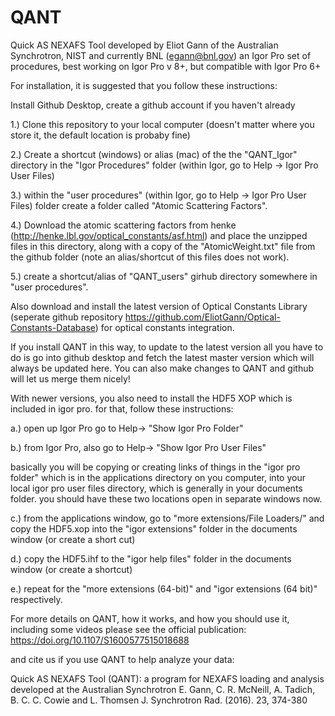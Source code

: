 # QANT
Quick AS NEXAFS Tool
developed by Eliot Gann of the Australian Synchrotron, NIST and currently BNL (egann@bnl.gov)
an Igor Pro set of procedures, best working on Igor Pro v 8+, but compatible with Igor Pro 6+

For installation, it is suggested that you follow these instructions:

Install Github Desktop, create a github account if you haven't already

1.) Clone this repository to your local computer (doesn't matter where you store it, the default location is probaby fine)

2.) Create a shortcut (windows) or alias (mac) of the the "QANT_Igor" directory in the "Igor Procedures" folder (within Igor, go to  Help -> Igor Pro User Files)

3.) within the "user procedures" (within Igor, go to  Help -> Igor Pro User Files) folder create a folder called "Atomic Scattering Factors".

4.) Download the atomic scattering factors from henke (http://henke.lbl.gov/optical_constants/asf.html)  and place the unzipped files in this directory, along with a copy of the "AtomicWeight.txt" file from the github folder (note an alias/shortcut of this files does not work).

5.) create a shortcut/alias of "QANT_users" girhub directory somewhere in "user procedures".  

Also download and install the latest version of Optical Constants Library (seperate github repository https://github.com/EliotGann/Optical-Constants-Database) for optical constants integration.


If you install QANT in this way, to update to the latest version all you have to do is go into github desktop and fetch the latest master version which will always be updated here.  You can also make changes to QANT and github will let us merge them nicely!

With newer versions, you also need to install the HDF5 XOP which is included in igor pro.  for that, follow these instructions:

a.) open up Igor Pro  go to Help-> "Show Igor Pro Folder"

b.) from Igor Pro, also go to Help-> "Show Igor Pro User Files"

basically you will be copying or creating links of things in the "igor pro folder" which is in the applications directory on you computer, into your local igor pro user files directory, which is generally in your documents folder.  you should have these two locations open in separate windows now.

c.) from the applications window, go to "more extensions/File Loaders/" and copy the HDF5.xop into the "igor extensions" folder in the documents window (or create a short cut)

d.) copy the HDF5.ihf to the "igor help files" folder in the documents window (or create a shortcut)

e.) repeat for the "more extensions (64-bit)" and "igor extensions (64 bit)" respectively.


For more details on QANT, how it works, and how you should use it, including some videos please see the official publication:
https://doi.org/10.1107/S1600577515018688

and cite us if you use QANT to help analyze your data:

Quick AS NEXAFS Tool (QANT): a program for NEXAFS loading and analysis developed at the Australian Synchrotron
E. Gann, C. R. McNeill, A. Tadich, B. C. C. Cowie and L. Thomsen
J. Synchrotron Rad. (2016). 23, 374-380
